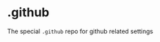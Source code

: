 <!--
SPDX-FileCopyrightText: 2024 Ali Sajid Imami

SPDX-License-Identifier: MIT
-->

# .github

The special `.github` repo for github related settings
